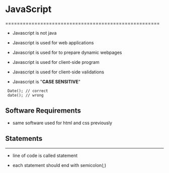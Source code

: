 # JavaScript

=====================================================

* Javascript is not java

* Javascript is used for web applications

* Javascript is used for to prepare dynamic webpages

* Javascript is used for client-side program

* Javascript is used for client-side validations

* Javascript is "**CASE SENSITIVE**"

```way of writing
 Date(); // correct
 date(); // wrong
```

## Software Requirements

* same software used for html and css previously

## Statements

---------------------------------------

* line of code is called statement

* each statement should end with semicolon(;)
